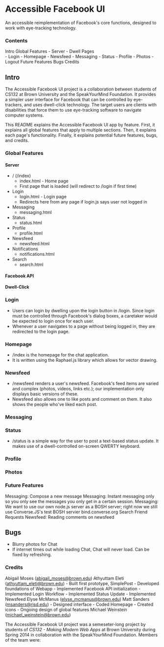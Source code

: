 Accessible Facebook UI
====================

An accessible reimplementation of Facebook's core functions, designed to work with eye-tracking technology.

### Contents
Intro
Global Features
	- Server
	- Dwell
Pages	
	- Login
	- Homepage
	- Newsfeed
	- Messaging
	- Status
	- Profile
	- Photos
	- Logout
Future Features
Bugs
Credits

## Intro
The Accessible Facebook UI project is a collaboration between students of CS132 at Brown University and the SpeakYourMind Foundation. It provides a simpler user interface for Facebook that can be controlled by eye-trackers, and uses dwell-click technology. The target users are clients with disabilities that force them to use eye-tracking software to navigate computer systems.

This README explains the Accessible Facebook UI app by feature. First, it explains all global features that apply to multiple sections. Then, it explains each page's functionality. Finally, it explains potential future features, bugs, and credits.

### Global Features

#### Server

- / (/index)
	- index.html - Home page
	- First page that is loaded (will redirect to /login if first time)
- Login
	- login.html - Login page
	- Redirects here from any page if login.js says user not logged in
- Messaging
	- messaging.html
- Status
	- status.html
- Profile
	- profile.html
- Newsfeed
	- newsfeed.html
- Notifications
	- notifications.html
- Search
	- search.html
	
#### Facebook API

#### Dwell-Click

### Login
- Users can login by dwelling upon the login button in /login. Since login must be controlled through Facebook's dialog boxes, a caretaker would be expected to login once for each user.
- Whenever a user navigates to a page without being logged in, they are redirected to the login page.

### Homepage
- /index is the homepage for the chat application.
- It is written using the Raphael.js library which allows for vector drawing.

### Newsfeed
- /newsfeed renders a user's newsfeed. Facebook's feed items are varied and complex (photos, videos, links etc.); our implementation only displays basic versions of these.
- Newsfeed also allows one to like posts and comment on them. It also shows the people who've liked each post.

### Messaging

### Status
- /status is a simple way for the user to post a text-based status update. It makes use of a dwell-controlled on-screen QWERTY keyboard.

### Profile

### Photos

### Future Features
Messaging: Compose a new message
Messaging: Instant messaging only so you only see the messages you only get in a certain session.
Messaging: We want to use our own node.js server as a BOSH server; right now we still use Converse.JS's test BOSH servier bind.converse.org
Search
Friend Requests
Newsfeed: Reading comments on newsfeed

## Bugs
- Blurry photos for Chat
- If internet times out while loading Chat, Chat will never load. Can be fixed by refreshing.

### Credits
Abigail Moses (abigail_moses@brown.edu)
Athyuttam Eleti (athyuttam_eleti@brown.edu)
	- Built first prototype, SimplePost
	- Developed foundations of Webapp
	- Implemented Facebook API initialization
	- Implemented Login Workflow
	- Implemented Status Update
	- Implemented Newsfeed
Elyse McManus (elyse_mcmanus@brown.edu)
Matt Sanders (msanders@risd.edu)
	- Designed interface
	- Coded Homepage
	- Created icons
	- Ongoing design of global features
Michael Weinstein (michael_weinstein@brown.edu)

The Accessible Facebook UI project was a semeseter-long project by students of *CS132 - Making Modern Web Apps* at Brown University during Spring 2014 in collaboration with the SpeakYourMind Foundation. Members of the team were:
